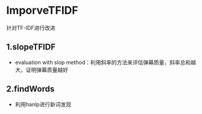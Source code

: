 # ImporveTFIDF
针对TF-IDF进行改进

## 1.slopeTFIDF
- evaluation with slop method：利用斜率的方法来评估弹幕质量，斜率总和越大，证明弹幕质量越好

## 2.findWords
- 利用hanlp进行新词发现